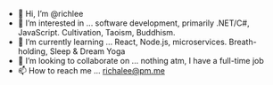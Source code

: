 - 👋 Hi, I’m @richlee
- 👀 I’m interested in ... software development, primarily .NET/C#, JavaScript. Cultivation, Taoism, Buddhism.
- 🌱 I’m currently learning ... React, Node.js, microservices. Breath-holding, Sleep & Dream Yoga
- 💞️ I’m looking to collaborate on ... nothing atm, I have a full-time job
- 📫 How to reach me ... richalee@pm.me

<!---
richlee/richlee is a ✨ special ✨ repository because its `README.md` (this file) appears on your GitHub profile.
You can click the Preview link to take a look at your changes.
--->
